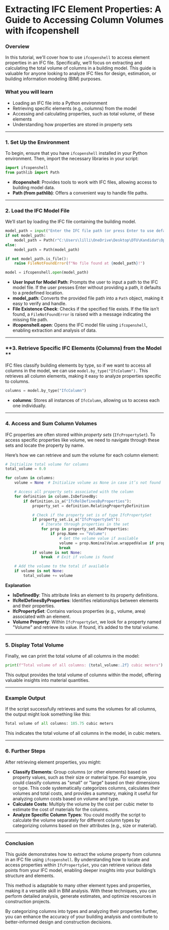 # Extracting IFC Element Properties: A Guide to Accessing Column Volumes with ifcopenshell
### **Overview**

In this tutorial, we'll cover how to use `ifcopenshell` to access element properties in an IFC file. Specifically, we’ll focus on extracting and calculating the total volume of columns in a building model. This guide is valuable for anyone looking to analyze IFC files for design, estimation, or building information modeling (BIM) purposes.
### **What you will learn**

- Loading an IFC file into a Python environment
- Retrieving specific elements (e.g., columns) from the model
- Accessing and calculating properties, such as total volume, of these elements
- Understanding how properties are stored in property sets

---

### **1. Set Up the Environment**
To begin, ensure that you have `ifcopenshell` installed in your Python environment. Then, import the necessary libraries in your script:

```python
import ifcopenshell
from pathlib import Path
```

- **ifcopenshell**: Provides tools to work with IFC files, allowing access to building model data.
- **Path (from pathlib)**: Offers a convenient way to handle file paths.

---

### **2. Load the IFC Model File**
We’ll start by loading the IFC file containing the building model.

```python
model_path = input("Enter the IFC file path (or press Enter to use default): ")
if not model_path:
    model_path = Path(r"C:\Users\lilli\OneDrive\Desktop\DTU\Kandidat\OpenBIM\CES_BLD_24_06_STR.ifc")
else:
    model_path = Path(model_path)

if not model_path.is_file():
    raise FileNotFoundError(f"No file found at {model_path}!")

model = ifcopenshell.open(model_path)
```

- **User Input for Model Path**: Prompts the user to input a path to the IFC model file. If the user presses Enter without providing a path, it defaults to a predefined location.
- **model_path**: Converts the provided file path into a `Path` object, making it easy to verify and handle.
- **File Existence Check**: Checks if the specified file exists. If the file isn’t found, a `FileNotFoundError` is raised with a message indicating the missing file path.
- **ifcopenshell.open**: Opens the IFC model file using `ifcopenshell`, enabling extraction and analysis of data.

---

### **3. Retrieve Specific IFC Elements (Columns) from the Model **
IFC files classify building elements by type, so if we want to access all columns in the model, we can use `model.by_type("IfcColumn").` This retrieves all column elements, making it easy to analyze properties specific to columns.

```python
columns = model.by_type("IfcColumn")
```

- **columns**: Stores all instances of `IfcColumn`, allowing us to access each one individually.

---

### **4. Access and Sum Column Volumes**
IFC properties are often stored within *property sets* (`IfcPropertySet`). To access specific properties like volume, we need to navigate through these sets and locate the property by name.

Here’s how we can retrieve and sum the volume for each column element:

```python
# Initialize total volume for columns
total_volume = 0.0

for column in columns:
    volume = None  # Initialize volume as None in case it’s not found

    # Access all property sets associated with the column
    for definition in column.IsDefinedBy:
        if definition.is_a("IfcRelDefinesByProperties"):
            property_set = definition.RelatingPropertyDefinition

            # Check if the property set is of type IfcPropertySet
            if property_set.is_a("IfcPropertySet"):
                # Iterate through properties in the set
                for prop in property_set.HasProperties:
                    if prop.Name == "Volume":
                        # Get the volume value if available
                        volume = prop.NominalValue.wrappedValue if prop.NominalValue else None
                        break
            if volume is not None:
                break  # Exit if volume is found

    # Add the volume to the total if available
    if volume is not None:
        total_volume += volume

```
**Explanation**
- **IsDefinedBy**: This attribute links an element to its property definitions.
- **IfcRelDefinesByProperties**: Identifies relationships between elements and their properties.
- **IfcPropertySet**: Contains various properties (e.g., volume, area) associated with an element.
- **Volume Property**: Within `IfcPropertySet`, we look for a property named "Volume" and retrieve its value. If found, it’s added to the total volume.

---

### **5. Display Total Volume**
Finally, we can print the total volume of all columns in the model:
```python
print(f"Total volume of all columns: {total_volume:.2f} cubic meters")
```

This output provides the total volume of columns within the model, offering valuable insights into material quantities.

---

### **Example Output**
If the script successfully retrieves and sums the volumes for all columns, the output might look something like this:
```python
Total volume of all columns: 185.75 cubic meters

```

This indicates the total volume of all columns in the model, in cubic meters.

---

### **6. Further Steps**
After retrieving element properties, you might:

- **Classify Elements**: Group columns (or other elements) based on property values, such as their size or material type. For example, you could classify columns as "small" or "large" based on their dimensions or type.
This code systematically categorizes columns, calculates their volumes and total costs, and provides a summary, making it useful for analyzing column costs based on volume and type.
- **Calculate Costs**: Multiply the volume by the cost per cubic meter to estimate the cost of materials for the columns.
- **Analyze Specific Column Types**: You could modify the script to calculate the volume separately for different column types by categorizing columns based on their attributes (e.g., size or material).

---

### Conclusion
This guide demonstrates how to extract the volume property from columns in an IFC file using `ifcopenshell`. By understanding how to locate and access properties within `IfcPropertySet`, you can retrieve various data points from your IFC model, enabling deeper insights into your building’s structure and elements.

This method is adaptable to many other element types and properties, making it a versatile skill in BIM analysis. With these techniques, you can perform detailed analysis, generate estimates, and optimize resources in construction projects.

By categorizing columns into types and analyzing their properties further, you can enhance the accuracy of your building analysis and contribute to better-informed design and construction decisions.




